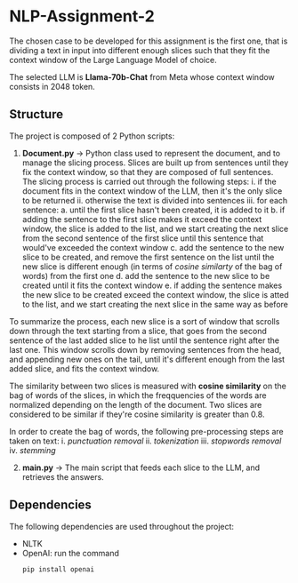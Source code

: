 # NLP-Assignment-2
The chosen case to be developed for this assignment is the first one, that is dividing a text in input into different enough slices such that they fit the context window of the Large Language Model of choice.

The selected LLM is **Llama-70b-Chat** from Meta whose context window consists in 2048 token.
 
 ## Structure
 The project is composed of 2 Python scripts:
 1. **Document.py** -> Python class used to represent the document, and to manage the slicing process. Slices are built up from sentences until they fix the context window, so that they are composed of full sentences. The slicing process is carried out through the following steps:
   i. if the document fits in the context window of the LLM, then it's the only slice to be returned
   ii. otherwise the text is divided into sentences
   iii. for each sentence:
     a. until the first slice hasn't been created, it is added to it
     b. if adding the sentence to the first slice makes it exceed the context window, the slice is added to the list, and we start creating the next slice from the second sentence of the first slice until this sentence that would've exceeded the context window
     c. add the sentence to the new slice to be created, and remove the first sentence on the list until the new slice is different enough (in terms of *cosine similarty* of the bag of words) from the first one
     d. add the sentence to the new slice to be created until it fits the context window
     e. if adding the sentence makes the new slice to be created exceed the context window, the slice is atted to the list, and we start creating the next slice in the same way as before

  To summarize the process, each new slice is a sort of window that scrolls down through the text starting from a slice, that goes from the second sentence of the last added slice to he list until the sentence right after the last one. This window scrolls down by removing sentences from the head, and appending new ones on the tail, until it's different enough from the last added slice, and fits the context window.

  The similarity between two slices is measured with **cosine similarity** on the bag of words of the slices, in which the freqquencies of the words are normalized depending on the length of the document. Two slices are considered to be similar if they're cosine similarity is greater than 0.8.

  In order to create the bag of words, the following pre-processing steps are taken on text:
    i. *punctuation removal*
    ii. *tokenization*
    iii. *stopwords removal*
    iv. *stemming*

 2. **main.py** -> The main script that feeds each slice to the LLM, and retrieves the answers.

## Dependencies
The following dependencies are used throughout the project:
- NLTK
- OpenAI: run the command
  ```shell
  pip install openai
  ```    
